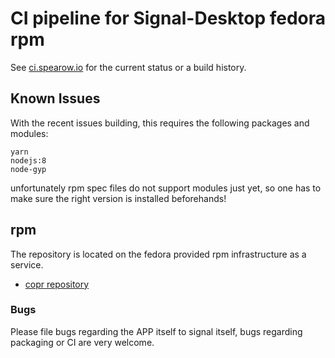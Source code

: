 # CI pipeline for Signal-Desktop fedora rpm

See [ci.spearow.io](https://ci.spearow.io/teams/main/pipelines/signal-desktop) for the current status or a build history.

## Known Issues

With the recent issues building, this requires the following packages and modules:

```
yarn
nodejs:8
node-gyp
```

unfortunately rpm spec files do not support modules just yet, so one has to make sure the right version is installed beforehands!

## rpm

The repository is located on the fedora provided rpm infrastructure as a service.

* [copr repository](http://copr-fe.cloud.fedoraproject.org/coprs/drahnr/signal-desktop)

### Bugs

Please file bugs regarding the APP itself to signal itself, bugs regarding packaging or CI are very welcome.